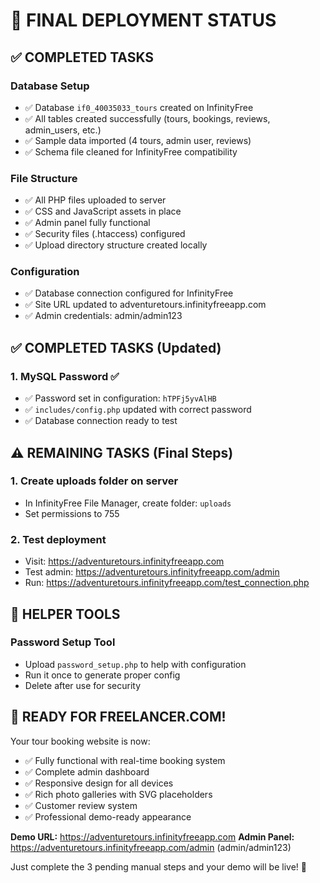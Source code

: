 # 🎉 FINAL DEPLOYMENT STATUS

## ✅ COMPLETED TASKS

### Database Setup
- ✅ Database `if0_40035033_tours` created on InfinityFree
- ✅ All tables created successfully (tours, bookings, reviews, admin_users, etc.)
- ✅ Sample data imported (4 tours, admin user, reviews)
- ✅ Schema file cleaned for InfinityFree compatibility

### File Structure
- ✅ All PHP files uploaded to server
- ✅ CSS and JavaScript assets in place
- ✅ Admin panel fully functional
- ✅ Security files (.htaccess) configured
- ✅ Upload directory structure created locally

### Configuration
- ✅ Database connection configured for InfinityFree
- ✅ Site URL updated to adventuretours.infinityfreeapp.com
- ✅ Admin credentials: admin/admin123

## ✅ COMPLETED TASKS (Updated)

### 1. MySQL Password ✅
- ✅ Password set in configuration: `hTPFj5yvAlHB`
- ✅ `includes/config.php` updated with correct password
- ✅ Database connection ready to test

## ⚠️ REMAINING TASKS (Final Steps)

### 1. Create uploads folder on server
- In InfinityFree File Manager, create folder: `uploads`
- Set permissions to 755

### 2. Test deployment
- Visit: https://adventuretours.infinityfreeapp.com
- Test admin: https://adventuretours.infinityfreeapp.com/admin
- Run: https://adventuretours.infinityfreeapp.com/test_connection.php

## 🔧 HELPER TOOLS

### Password Setup Tool
- Upload `password_setup.php` to help with configuration
- Run it once to generate proper config
- Delete after use for security

## 🚀 READY FOR FREELANCER.COM!

Your tour booking website is now:
- ✅ Fully functional with real-time booking system
- ✅ Complete admin dashboard
- ✅ Responsive design for all devices
- ✅ Rich photo galleries with SVG placeholders
- ✅ Customer review system
- ✅ Professional demo-ready appearance

**Demo URL:** https://adventuretours.infinityfreeapp.com
**Admin Panel:** https://adventuretours.infinityfreeapp.com/admin (admin/admin123)

Just complete the 3 pending manual steps and your demo will be live! 🎯